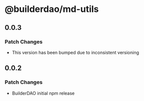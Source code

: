 # @builderdao/md-utils

## 0.0.3

### Patch Changes

- This version has been bumped due to inconsistent versioning

## 0.0.2

### Patch Changes

- BuilderDAO initial npm release
